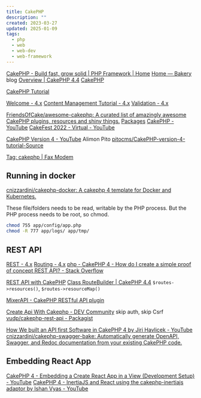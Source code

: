 ```yaml
---
title: CakePHP
description: ""
created: 2023-03-27
updated: 2025-01-09
tags:
  - php
  - web
  - web-dev
  - web-framework
---
```


[CakePHP - Build fast, grow solid | PHP Framework | Home](https://cakephp.org/)
[Home — Bakery](https://bakery.cakephp.org/) blog
[Overview | CakePHP 4.4](https://api.cakephp.org/4.4/)
[CakePHP](https://github.com/cakephp/)

[CakePHP Tutorial](https://www.tutorialspoint.com/cakephp/index.htm)

[Welcome - 4.x](https://book.cakephp.org/4/en/index.html)
[Content Management Tutorial - 4.x](https://book.cakephp.org/4/en/tutorials-and-examples/cms/installation.html)
[Validation - 4.x](https://book.cakephp.org/4/en/core-libraries/validation.html)

[FriendsOfCake/awesome-cakephp: A curated list of amazingly awesome CakePHP plugins, resources and shiny things.](https://github.com/FriendsOfCake/awesome-cakephp)
[Packages](https://plugins.cakephp.org/)
[CakePHP - YouTube](https://www.youtube.com/user/CakePHP)
[CakeFest 2022 - Virtual - YouTube](https://www.youtube.com/playlist?list=PLsrmQF03GOwDcNE_p6KXvru9JN3Ciw3Ix)

[CakePHP Version 4 - YouTube](https://www.youtube.com/playlist?list=PLLo-6h61K2VodB-nC_UMZgruk1DrNVash) Alimon Pito
[pitocms/CakePHP-version-4-tutorial-Source](https://github.com/pitocms/CakePHP-version-4-tutorial-Source)

[Tag: cakephp | Fax Modem](https://faxmodem.eu/faxmodem/blog/tag/cakephp/)

## Running in docker

[cnizzardini/cakephp-docker: A cakephp 4 template for Docker and Kubernetes.](https://github.com/cnizzardini/cakephp-docker)

These file/folders needs to be read, writable by the PHP process.
But the PHP process needs to be root, so chmod.

```sh
chmod 755 app/config/app.php
chmod -R 777 app/logs/ app/tmp/
```

## REST API

[REST - 4.x](https://book.cakephp.org/4/en/development/rest.html)
[Routing - 4.x](https://book.cakephp.org/4/en/development/routing.html#resource-routes)
[php - CakePHP 4 - How do I create a simple proof of concept REST API? - Stack Overflow](https://stackoverflow.com/questions/71349994/cakephp-4-how-do-i-create-a-simple-proof-of-concept-rest-api)

[REST API with CakePHP](https://www.slideshare.net/anoochit/rest-api-with-cakephp)
[Class RouteBuilder | CakePHP 4.4](https://api.cakephp.org/4.4/class-Cake.Routing.RouteBuilder.html)
`$routes->resources()`, `$routes->resourceMap()`

[MixerAPI - CakePHP RESTful API plugin](https://mixerapi.com/)

[Create Api With Cakephp - DEV Community](https://dev.to/maymeow/create-api-with-cakephp-2j8d) skip auth, skip Csrf
[vudp/cakephp-rest-api - Packagist](https://packagist.org/packages/vudp/cakephp-rest-api)

[How We built an API first Software in CakePHP 4 by Jiri Havlicek - YouTube](https://www.youtube.com/watch?v=z3018Fi9qHo)
[cnizzardini/cakephp-swagger-bake: Automatically generate OpenAPI, Swagger, and Redoc documentation from your existing CakePHP code.](https://github.com/cnizzardini/cakephp-swagger-bake)

## Embedding React App

[CakePHP 4 - Embedding a Create React App in a View (Development Setup) - YouTube](https://www.youtube.com/watch?v=MRHbp8xkBJ0)
[CakePHP 4 - InertiaJS and React using the cakephp-inertiajs adaptor by Ishan Vyas - YouTube](https://www.youtube.com/watch?v=BkdckCrG5A4)
